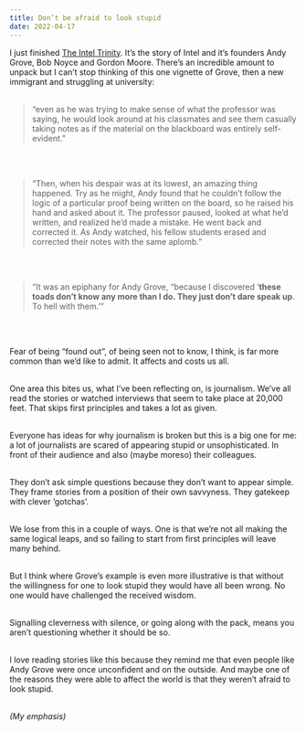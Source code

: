 ```yaml
---
title: Don’t be afraid to look stupid
date: 2022-04-17
---
```



I just finished [The Intel Trinity](https://www.worldcat.org/title/intel-trinity-how-robert-noyce-gordon-moore-and-andy-grove-built-the-worlds-most-important-company/oclc/878945165&referer=brief_results). It’s the story of Intel and it’s founders Andy Grove, Bob Noyce and Gordon Moore. There’s an incredible amount to unpack but I can’t stop thinking of this one vignette of Grove, then a new immigrant and struggling at university:<br/><br/>

> “even as he was trying to make sense of what the professor was saying, he would look around at his classmates and see them casually taking notes as if the material on the blackboard was entirely self-evident.”

<br/><br/>
> “Then, when his despair was at its lowest, an amazing thing happened. Try as he might, Andy found that he couldn’t follow the logic of a particular proof being written on the board, so he raised his hand and asked about it. The professor paused, looked at what he’d written, and realized he’d made a mistake. He went back and corrected it. As Andy watched, his fellow students erased and corrected their notes with the same aplomb.”

<br/><br/>
> “It was an epiphany for Andy Grove, “because I discovered ‘**these toads don’t know any more than I do. They just don’t dare speak up**. To hell with them.’”

<br/><br/>

Fear of being “found out”, of being seen not to know, I think, is far more common than we’d like to admit. It affects and costs us all.<br/><br/>

One area this bites us, what I’ve been reflecting on, is journalism. We’ve all read the stories or watched interviews that seem to take place at 20,000 feet. That skips first principles and takes a lot as given.<br/><br/>

Everyone has ideas for why journalism is broken but this is a big one for me: a lot of journalists are scared of appearing stupid or unsophisticated. In front of their audience and also (maybe moreso) their colleagues.<br/><br/>

They don’t ask simple questions because they don’t want to appear simple. They frame stories from a position of their own savvyness. They gatekeep with clever ‘gotchas’.<br/><br/>

We lose from this in a couple of ways. One is that we’re not all making the same logical leaps, and so failing to start from first principles will leave many behind.<br/><br/>

But I think where Grove’s example is even more illustrative is that without the willingness for one to look stupid they would have all been wrong. No one would have challenged the received wisdom.<br/><br/>

Signalling cleverness with silence, or going along with the pack, means you aren’t questioning whether it should be so.<br/><br/>

I love reading stories like this because they remind me that even people like Andy Grove were once unconfident and on the outside. And maybe one of the reasons they were able to affect the world is that they weren’t afraid to look stupid.<br/><br/>

_(My emphasis)_
